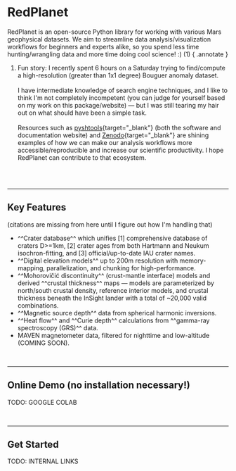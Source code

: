 <!-- ---
hide:
  - toc
--- -->

# RedPlanet

RedPlanet is an open-source Python library for working with various Mars geophysical datasets. We aim to streamline data analysis/visualization workflows for beginners and experts alike, so you spend less time hunting/wrangling data and more time doing cool science! :) (1)
{ .annotate }

1. Fun story: I recently spent 6 hours on a Saturday trying to find/compute a high-resolution (greater than 1x1 degree) Bouguer anomaly dataset. <br><br>
I have intermediate knowledge of search engine techniques, and I like to think I'm not completely incompetent (you can judge for yourself based on my work on this package/website) — but I was still tearing my hair out on what should have been a simple task. <br><br>
Resources such as [pyshtools](https://github.com/SHTOOLS/SHTOOLS){target="_blank"} (both the software and documentation website) and [Zenodo](https://zenodo.org/search?q=metadata.creators.person_or_org.name%3A%22Wieczorek%2C%20Mark%22&l=list&p=1&s=10&sort=bestmatch){target="_blank"} are shining examples of how we can make our analysis workflows more accessible/reproducible and increase our scientific productivity. I hope RedPlanet can contribute to that ecosystem. <br><br>



&nbsp;

---
## Key Features

(citations are missing from here until I figure out how I'm handling that)

- ^^Crater database^^ which unifies [1] comprehensive database of craters D>=1km, [2] crater ages from both Hartmann and Neukum isochron-fitting, and [3] official/up-to-date IAU crater names.
- ^^Digital elevation models^^ up to 200m resolution with memory-mapping, parallelization, and chunking for high-performance.
- ^^Mohorovičić discontinuity^^ (crust-mantle interface) models and derived ^^crustal thickness^^ maps — models are parameterized by north/south crustal density, reference interior models, and crustal thickness beneath the InSight lander with a total of ~20,000 valid combinations.
- ^^Magnetic source depth^^ data from spherical harmonic inversions.
- ^^Heat flow^^ and ^^Curie depth^^ calculations from ^^gamma-ray spectroscopy (GRS)^^ data.
- MAVEN magnetometer data, filtered for nighttime and low-altitude (COMING SOON).



&nbsp;

---
## Online Demo (no installation necessary!)

TODO: GOOGLE COLAB



&nbsp;

---
## Get Started

TODO: INTERNAL LINKS

